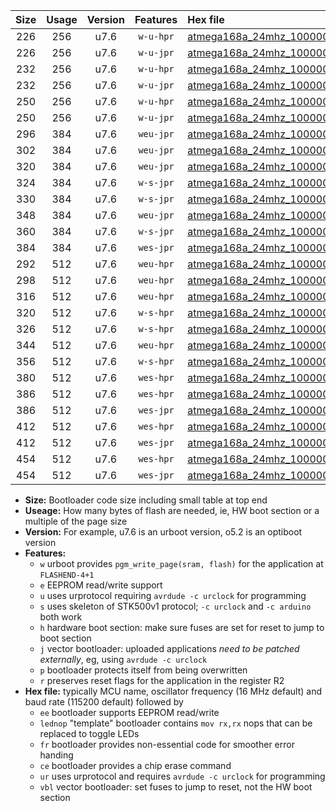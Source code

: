 |Size|Usage|Version|Features|Hex file|
|:-:|:-:|:-:|:-:|:--|
|226|256|u7.6|`w-u-hpr`|[atmega168a_24mhz_1000000bps_ur.hex](https://raw.githubusercontent.com/stefanrueger/urboot/main//atmega168a_24mhz_1000000bps_ur.hex)|
|226|256|u7.6|`w-u-jpr`|[atmega168a_24mhz_1000000bps_ur_vbl.hex](https://raw.githubusercontent.com/stefanrueger/urboot/main//atmega168a_24mhz_1000000bps_ur_vbl.hex)|
|232|256|u7.6|`w-u-hpr`|[atmega168a_24mhz_1000000bps_lednop_ur.hex](https://raw.githubusercontent.com/stefanrueger/urboot/main//atmega168a_24mhz_1000000bps_lednop_ur.hex)|
|232|256|u7.6|`w-u-jpr`|[atmega168a_24mhz_1000000bps_lednop_ur_vbl.hex](https://raw.githubusercontent.com/stefanrueger/urboot/main//atmega168a_24mhz_1000000bps_lednop_ur_vbl.hex)|
|250|256|u7.6|`w-u-hpr`|[atmega168a_24mhz_1000000bps_lednop_fr_ur.hex](https://raw.githubusercontent.com/stefanrueger/urboot/main//atmega168a_24mhz_1000000bps_lednop_fr_ur.hex)|
|250|256|u7.6|`w-u-jpr`|[atmega168a_24mhz_1000000bps_lednop_fr_ur_vbl.hex](https://raw.githubusercontent.com/stefanrueger/urboot/main//atmega168a_24mhz_1000000bps_lednop_fr_ur_vbl.hex)|
|296|384|u7.6|`weu-jpr`|[atmega168a_24mhz_1000000bps_ee_ur_vbl.hex](https://raw.githubusercontent.com/stefanrueger/urboot/main//atmega168a_24mhz_1000000bps_ee_ur_vbl.hex)|
|302|384|u7.6|`weu-jpr`|[atmega168a_24mhz_1000000bps_ee_lednop_ur_vbl.hex](https://raw.githubusercontent.com/stefanrueger/urboot/main//atmega168a_24mhz_1000000bps_ee_lednop_ur_vbl.hex)|
|320|384|u7.6|`weu-jpr`|[atmega168a_24mhz_1000000bps_ee_lednop_fr_ur_vbl.hex](https://raw.githubusercontent.com/stefanrueger/urboot/main//atmega168a_24mhz_1000000bps_ee_lednop_fr_ur_vbl.hex)|
|324|384|u7.6|`w-s-jpr`|[atmega168a_24mhz_1000000bps_vbl.hex](https://raw.githubusercontent.com/stefanrueger/urboot/main//atmega168a_24mhz_1000000bps_vbl.hex)|
|330|384|u7.6|`w-s-jpr`|[atmega168a_24mhz_1000000bps_lednop_vbl.hex](https://raw.githubusercontent.com/stefanrueger/urboot/main//atmega168a_24mhz_1000000bps_lednop_vbl.hex)|
|348|384|u7.6|`weu-jpr`|[atmega168a_24mhz_1000000bps_ee_lednop_fr_ce_ur_vbl.hex](https://raw.githubusercontent.com/stefanrueger/urboot/main//atmega168a_24mhz_1000000bps_ee_lednop_fr_ce_ur_vbl.hex)|
|360|384|u7.6|`w-s-jpr`|[atmega168a_24mhz_1000000bps_lednop_fr_vbl.hex](https://raw.githubusercontent.com/stefanrueger/urboot/main//atmega168a_24mhz_1000000bps_lednop_fr_vbl.hex)|
|384|384|u7.6|`wes-jpr`|[atmega168a_24mhz_1000000bps_ee_vbl.hex](https://raw.githubusercontent.com/stefanrueger/urboot/main//atmega168a_24mhz_1000000bps_ee_vbl.hex)|
|292|512|u7.6|`weu-hpr`|[atmega168a_24mhz_1000000bps_ee_ur.hex](https://raw.githubusercontent.com/stefanrueger/urboot/main//atmega168a_24mhz_1000000bps_ee_ur.hex)|
|298|512|u7.6|`weu-hpr`|[atmega168a_24mhz_1000000bps_ee_lednop_ur.hex](https://raw.githubusercontent.com/stefanrueger/urboot/main//atmega168a_24mhz_1000000bps_ee_lednop_ur.hex)|
|316|512|u7.6|`weu-hpr`|[atmega168a_24mhz_1000000bps_ee_lednop_fr_ur.hex](https://raw.githubusercontent.com/stefanrueger/urboot/main//atmega168a_24mhz_1000000bps_ee_lednop_fr_ur.hex)|
|320|512|u7.6|`w-s-hpr`|[atmega168a_24mhz_1000000bps.hex](https://raw.githubusercontent.com/stefanrueger/urboot/main//atmega168a_24mhz_1000000bps.hex)|
|326|512|u7.6|`w-s-hpr`|[atmega168a_24mhz_1000000bps_lednop.hex](https://raw.githubusercontent.com/stefanrueger/urboot/main//atmega168a_24mhz_1000000bps_lednop.hex)|
|344|512|u7.6|`weu-hpr`|[atmega168a_24mhz_1000000bps_ee_lednop_fr_ce_ur.hex](https://raw.githubusercontent.com/stefanrueger/urboot/main//atmega168a_24mhz_1000000bps_ee_lednop_fr_ce_ur.hex)|
|356|512|u7.6|`w-s-hpr`|[atmega168a_24mhz_1000000bps_lednop_fr.hex](https://raw.githubusercontent.com/stefanrueger/urboot/main//atmega168a_24mhz_1000000bps_lednop_fr.hex)|
|380|512|u7.6|`wes-hpr`|[atmega168a_24mhz_1000000bps_ee.hex](https://raw.githubusercontent.com/stefanrueger/urboot/main//atmega168a_24mhz_1000000bps_ee.hex)|
|386|512|u7.6|`wes-hpr`|[atmega168a_24mhz_1000000bps_ee_lednop.hex](https://raw.githubusercontent.com/stefanrueger/urboot/main//atmega168a_24mhz_1000000bps_ee_lednop.hex)|
|386|512|u7.6|`wes-jpr`|[atmega168a_24mhz_1000000bps_ee_lednop_vbl.hex](https://raw.githubusercontent.com/stefanrueger/urboot/main//atmega168a_24mhz_1000000bps_ee_lednop_vbl.hex)|
|412|512|u7.6|`wes-hpr`|[atmega168a_24mhz_1000000bps_ee_lednop_fr.hex](https://raw.githubusercontent.com/stefanrueger/urboot/main//atmega168a_24mhz_1000000bps_ee_lednop_fr.hex)|
|412|512|u7.6|`wes-jpr`|[atmega168a_24mhz_1000000bps_ee_lednop_fr_vbl.hex](https://raw.githubusercontent.com/stefanrueger/urboot/main//atmega168a_24mhz_1000000bps_ee_lednop_fr_vbl.hex)|
|454|512|u7.6|`wes-hpr`|[atmega168a_24mhz_1000000bps_ee_lednop_fr_ce.hex](https://raw.githubusercontent.com/stefanrueger/urboot/main//atmega168a_24mhz_1000000bps_ee_lednop_fr_ce.hex)|
|454|512|u7.6|`wes-jpr`|[atmega168a_24mhz_1000000bps_ee_lednop_fr_ce_vbl.hex](https://raw.githubusercontent.com/stefanrueger/urboot/main//atmega168a_24mhz_1000000bps_ee_lednop_fr_ce_vbl.hex)|

- **Size:** Bootloader code size including small table at top end
- **Useage:** How many bytes of flash are needed, ie, HW boot section or a multiple of the page size
- **Version:** For example, u7.6 is an urboot version, o5.2 is an optiboot version
- **Features:**
  + `w` urboot provides `pgm_write_page(sram, flash)` for the application at `FLASHEND-4+1`
  + `e` EEPROM read/write support
  + `u` uses urprotocol requiring `avrdude -c urclock` for programming
  + `s` uses skeleton of STK500v1 protocol; `-c urclock` and `-c arduino` both work
  + `h` hardware boot section: make sure fuses are set for reset to jump to boot section
  + `j` vector bootloader: uploaded applications *need to be patched externally*, eg, using `avrdude -c urclock`
  + `p` bootloader protects itself from being overwritten
  + `r` preserves reset flags for the application in the register R2
- **Hex file:** typically MCU name, oscillator frequency (16 MHz default) and baud rate (115200 default) followed by
  + `ee` bootloader supports EEPROM read/write
  + `lednop` "template" bootloader contains `mov rx,rx` nops that can be replaced to toggle LEDs
  + `fr` bootloader provides non-essential code for smoother error handing
  + `ce` bootloader provides a chip erase command
  + `ur` uses urprotocol and requires `avrdude -c urclock` for programming
  + `vbl` vector bootloader: set fuses to jump to reset, not the HW boot section
